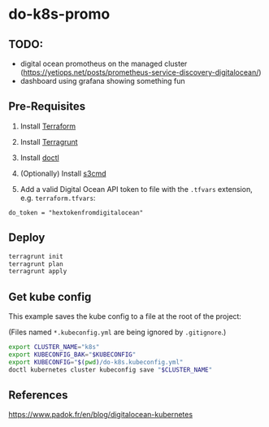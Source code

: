 # do-k8s-promo

## TODO:

- digital ocean promotheus on the managed cluster (https://yetiops.net/posts/prometheus-service-discovery-digitalocean/)
- dashboard using grafana showing something fun

## Pre-Requisites

1. Install [Terraform](https://learn.hashicorp.com/tutorials/terraform/install-cli)

2. Install [Terragrunt](https://terragrunt.gruntwork.io/docs/getting-started/install/)

3. Install [doctl](https://www.digitalocean.com/docs/apis-clis/doctl/how-to/install/)

4. (Optionally) Install [s3cmd](https://github.com/s3tools/s3cmd/blob/master/INSTALL.md)


5. Add a valid Digital Ocean API token to file with the `.tfvars` extension, e.g. `terraform.tfvars`:

```hcl
do_token = "hextokenfromdigitalocean"
```

## Deploy

```sh
terragrunt init
terragrunt plan
terragrunt apply
```

## Get kube config

This example saves the kube config to a file at the root of the project:

(Files named `*.kubeconfig.yml` are being ignored by `.gitignore`.)

```sh
export CLUSTER_NAME="k8s"
export KUBECONFIG_BAK="$KUBECONFIG"
export KUBECONFIG="$(pwd)/do-k8s.kubeconfig.yml"
doctl kubernetes cluster kubeconfig save "$CLUSTER_NAME"
```

## References

<https://www.padok.fr/en/blog/digitalocean-kubernetes>
